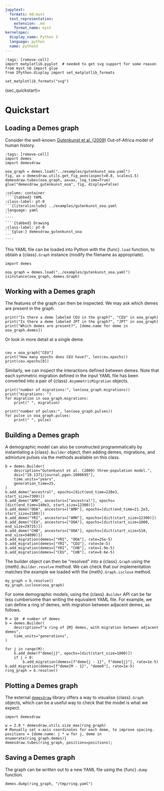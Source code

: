 ```yaml
---
jupytext:
  formats: md:myst
  text_representation:
    extension: .md
    format_name: myst
kernelspec:
  display_name: Python 3
  language: python
  name: python3
---
```


```{code-cell}
:tags: [remove-cell]
import matplotlib.pyplot  # needed to get svg support for some reason
from myst_nb import glue
from IPython.display import set_matplotlib_formats

set_matplotlib_formats("svg")
```

(sec_quickstart)=

# Quickstart

## Loading a Demes graph

Consider the well-known
[Gutenkunst et al. (2009)](https://doi.org/10.1371/journal.pgen.1000695)
Out-of-Africa model of human history.

```{code-cell}
:tags: [remove-cell]
import demes
import demesdraw

ooa_graph = demes.load("../examples/gutenkunst_ooa.yaml")
fig, ax = demesdraw.utils.get_fig_axes(aspect=0.8, scale=1.5)
demesdraw.tubes(ooa_graph, ax=ax, log_time=True)
glue("demesdraw_gutenkunst_ooa", fig, display=False)
```

`````{panels}
:column: container
````{tabbed} YAML
:class-label: pt-0
```{literalinclude} ../examples/gutenkunst_ooa.yaml
:language: yaml
```
````
````{tabbed} Drawing
:class-label: pt-0
```{glue:} demesdraw_gutenkunst_ooa
```
````
`````

This YAML file can be loaded into Python with the {func}`.load` function,
to obtain a {class}`.Graph` instance (modify the filename as appropriate).

```{code-cell}
import demes

ooa_graph = demes.load("../examples/gutenkunst_ooa.yaml")
isinstance(ooa_graph, demes.Graph)
```


## Working with a Demes graph

The features of the graph can then be inspected. We may ask which demes are
present in the graph.

```{code-cell}
print("Is there a deme labeled CEU in the graph?", "CEU" in ooa_graph)
print("Is there a deme labeled JPT in the graph?", "JPT" in ooa_graph)
print("Which demes are present?", [deme.name for deme in ooa_graph.demes])
```

Or look in more detail at a single deme.

```{code-cell}

ceu = ooa_graph["CEU"]
print("How many epochs does CEU have?", len(ceu.epochs))
print(ceu.epochs[0])
```

Similarly, we can inspect the interactions defined between demes.
Note that each symmetric migration defined in the input YAML file has been
converted into a pair of {class}`.AsymmetricMigration` objects.

```{code-cell}
print("number of migrations:", len(ooa_graph.migrations))
print("migrations: ")
for migration in ooa_graph.migrations:
    print(" ", migration)

print("number of pulses:", len(ooa_graph.pulses))
for pulse in ooa_graph.pulses:
    print(" ", pulse)
```


## Building a Demes graph

A demographic model can also be constructed programmatically by instantiating a
{class}`.Builder` object, then adding demes, migrations, and admixture
pulses via the methods available on this class.

```{code-cell}
b = demes.Builder(
    description="Gutenkunst et al. (2009) three-population model.",
    doi=["10.1371/journal.pgen.1000695"],
    time_units="years",
    generation_time=25,
)
b.add_deme("ancestral", epochs=[dict(end_time=220e3, start_size=7300)])
b.add_deme("AMH", ancestors=["ancestral"], epochs=[dict(end_time=140e3, start_size=12300)])
b.add_deme("OOA", ancestors=["AMH"], epochs=[dict(end_time=21.2e3, start_size=2100)])
b.add_deme("YRI", ancestors=["AMH"], epochs=[dict(start_size=12300)])
b.add_deme("CEU", ancestors=["OOA"], epochs=[dict(start_size=1000, end_size=29725)])
b.add_deme("CHB", ancestors=["OOA"], epochs=[dict(start_size=510, end_size=54090)])
b.add_migration(demes=["YRI", "OOA"], rate=25e-5)
b.add_migration(demes=["YRI", "CEU"], rate=3e-5)
b.add_migration(demes=["YRI", "CHB"], rate=1.9e-5)
b.add_migration(demes=["CEU", "CHB"], rate=9.6e-5)
```

The builder object can then be "resolved" into a {class}`.Graph` using the
{meth}`.Builder.resolve` method. We can check that our implementation
matches the example we loaded with the {meth}`.Graph.isclose` method.

```{code-cell}
my_graph = b.resolve()
my_graph.isclose(ooa_graph)
```

For some demographic models, using the {class}`.Builder` API can be far less
cumbersome than writing the equivalent YAML file. For example, we can define
a ring of demes, with migration between adjacent demes, as follows.

```{code-cell}
M = 10  # number of demes
b = demes.Builder(
    description=f"a ring of {M} demes, with migration between adjacent demes",
    time_units="generations",
)

for j in range(M):
    b.add_deme(f"deme{j}", epochs=[dict(start_size=1000)])
    if j > 0:
        b.add_migration(demes=[f"deme{j - 1}", f"deme{j}"], rate=1e-5)
b.add_migration(demes=[f"deme{M - 1}", "deme0"], rate=1e-5)
ring_graph = b.resolve()
```

## Plotting a Demes graph

The external [`demesdraw`](https://github.com/grahamgower/demesdraw)
library offers a way to visualise {class}`.Graph` objects, which can be
a useful way to check that the model is what we expect.

```{code-cell}
import demesdraw

w = 2.0 * demesdraw.utils.size_max(ring_graph)
# Manually set x-axis coordinates for each deme, to improve spacing.
positions = {deme.name: j * w for j, deme in enumerate(ring_graph.demes)}
demesdraw.tubes(ring_graph, positions=positions);
```

## Saving a Demes graph

The graph can be written out to a new YAML file using the {func}`.dump` function.

```{code-cell}
demes.dump(ring_graph, "/tmp/ring.yaml")
```
